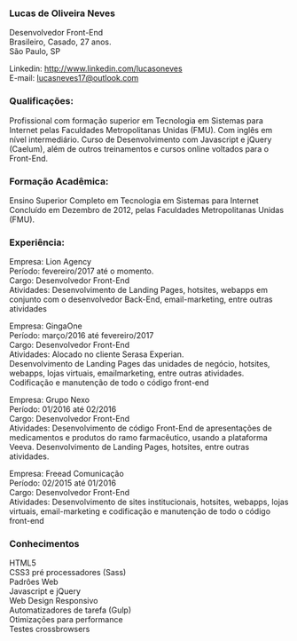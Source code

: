 ### Lucas de Oliveira Neves<br>
Desenvolvedor Front-End<br>
Brasileiro, Casado, 27 anos.<br>
São Paulo, SP

Linkedin: http://www.linkedin.com/lucasoneves<br>
E-mail: lucasneves17@outlook.com<br>

### Qualificações:
Profissional com formação superior em Tecnologia em Sistemas para Internet
pelas Faculdades Metropolitanas Unidas (FMU). Com inglês em nível
intermediário. Curso de Desenvolvimento com Javascript e jQuery (Caelum),
além de outros treinamentos e cursos online voltados para o Front-End.

### Formação Acadêmica:
Ensino Superior Completo em Tecnologia em Sistemas para Internet Concluído
em Dezembro de 2012, pelas Faculdades Metropolitanas Unidas (FMU).

### Experiência:
Empresa: Lion Agency<br>
Período: fevereiro/2017 até o momento.<br>
Cargo: Desenvolvedor Front-End<br>
Atividades: Desenvolvimento de Landing Pages, hotsites, webapps em conjunto
com o desenvolvedor Back-End, email-marketing, entre outras atividades<br>

Empresa: GingaOne<br>
Período: março/2016 até fevereiro/2017<br>
Cargo: Desenvolvedor Front-End<br>
Atividades: Alocado no cliente Serasa Experian. <br>
Desenvolvimento de Landing
Pages das unidades de negócio, hotsites, webapps, lojas virtuais, emailmarketing,
entre outras atividades. Codificação e manutenção de todo o código
front-end

Empresa: Grupo Nexo<br>
Período: 01/2016 até 02/2016<br>
Cargo: Desenvolvedor Front-End<br>
Atividades: Desenvolvimento de código Front-End de apresentações de
medicamentos e produtos do ramo farmacêutico, usando a plataforma Veeva.
Desenvolvimento de Landing Pages, hotsites, entre outras atividades.

Empresa: Freead Comunicação<br>
Período: 02/2015 até 01/2016<br>
Cargo: Desenvolvedor Front-End<br>
Atividades: Desenvolvimento de sites institucionais, hotsites, webapps, lojas
virtuais, email-marketing e codificação e manutenção de todo o código front-end

### Conhecimentos
HTML5<br>
CSS3 pré processadores (Sass)<br>
Padrôes Web<br>
Javascript e jQuery<br>
Web Design Responsivo<br>
Automatizadores de tarefa (Gulp)<br>
Otimizações para performance<br>
Testes crossbrowsers<br>
